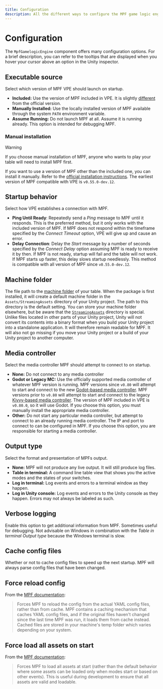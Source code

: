 ```yaml
---
title: Configuration
description: All the different ways to configure the MPF game logic engine
---
```


# Configuration

The `MpfGamelogicEngine` component offers many configuration options. For a
brief description, you can refer to the tooltips that are displayed when you
hover your cursor above an option in the Unity inspector.

## Executable source

Select which version of MPF VPE should launch on startup.

- **Included:** Use the version of MPF included in VPE. It is slightly
  [different](technical-details.md#included-mpf-binaries) from the official
  version.
- **Manually Installed:** Use the locally installed version of MPF available
  through the system `PATH` environment variable.
- **Assume Running:** Do not launch MPF at all. Assume it is running already.
  This option is intended for debugging MPF.

### Manual installation

> [!WARNING]
>
> If you choose manual installation of MPF, anyone who wants to play your table
> will need to install MPF first.

If you want to use a version of MPF other than the included one, you can install
it manually. Refer to the
[official installation instructions](https://missionpinball.org/latest/install/).
The earliest version of MPF compatible with VPE is `v0.55.0-dev.12`.

## Startup behavior

Select how VPE establishes a connection with MPF.

- **Ping Until Ready**: Repeatedly send a _Ping_ message to MPF until it
  responds. This is the preferred method, but it only works with the included
  version of MPF. If MPF does not respond within the timeframe specified by the
  _Connect Timeout_ option, VPE will give up and cause an error.
- **Delay Connection**: Delay the _Start_ message by a number of seconds
  specified by the _Connect Delay_ option assuming MPF is ready to receive it by
  then. If MPF is not ready, startup will fail and the table will not work. If
  MPF starts up faster, this delay slows startup needlessly. This method is
  compatible with all version of MPF since `v0.55.0-dev.12`.

## Machine folder

The file path to the
[machine folder](https://missionpinball.org/latest/tutorial/2_creating_a_new_machine/)
of your table. When the package is first installed, it will create a default
machine folder in the `Assets/StreamingAssets` directory of your Unity project.
The path to this directory is the default setting. You can store your machine
folder elsewhere, but be aware that the
[`StreamingAssets`](https://docs.unity3d.com/Manual/StreamingAssets.html)
directory is special. Unlike files located in other parts of your Unity project,
Unity will not convert its contents into a binary format when you build your
Unity project into a standalone application. It will therefore remain readable
for MPF. It will also not go missing if you move your Unity project or a build
of your Unity project to another computer.

## Media controller

Select the media controller MPF should attempt to connect to on startup.

- **None:** Do not connect to any media controller
- **Godot or Legacy MC:** Use the officially supported media controller of
  whatever MPF version is running. MPF versions since `v0.80` will attempt to
  start and connect to the new
  [Godot-based media controller](https://missionpinball.org/latest/gmc/). MPF
  versions prior to `v0.80` will attempt to start and connect to the legacy
  [Kivvy-based media controller](https://missionpinball.org/latest/mc/). The
  version of MPF included in VPE is `v0.80.0`, so it will use Godot. If you
  choose this option, you must manually install the appropriate media
  controller.
- **Other:** Do not start any particular media controller, but attempt to
  connect to an already running media controller. The IP and port to connect to
  can be configured in MPF. If you choose this option, you are responsible for
  starting a media controller.

## Output type

Select the format and presentation of MPFs output.

- **None:** MPF will not produce any live output. It will still produce log
  files.
- **Table in terminal:** A command line table view that shows you the active
  modes and the states of your switches.
- **Log in terminal:** Log events and errors to a terminal window as they
  happen.
- **Log in Unity console:** Log events and errors to the Unity console as they
  happen. Errors may not always be labeled as such.

## Verbose logging

Enable this option to get additional information from MPF. Sometimes useful for
debugging. Not advisable on Windows in combination with the _Table in terminal_
_Output type_ because the Windows terminal is slow.

## Cache config files

Whether or not to cache config files to speed up the next startup. MPF will
always parse config files that have been changed.

## Force reload config

From the
[MPF documentation](https://missionpinball.org/latest/running/commands/game/):

> Forces MPF to reload the config from the actual YAML config files, rather than
> from cache. MPF contains a caching mechanism that caches YAML config files,
> and if the original files haven't changed since the last time MPF was run, it
> loads them from cache instead. Cached files are stored in your machine's temp
> folder which varies depending on your system.

## Force load all assets on start

From the
[MPF documentation](https://missionpinball.org/latest/running/commands/game/):

> Forces MPF to load all assets at start (rather than the default behavior where
> some assets can be loaded only when modes start or based on other events).
> This is useful during development to ensure that all assets are valid and
> loadable.
